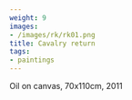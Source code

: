 ```yaml
---
weight: 9
images:
- /images/rk/rk01.png
title: Cavalry return
tags:
- paintings
---
```

Oil on canvas, 70x110cm, 2011
